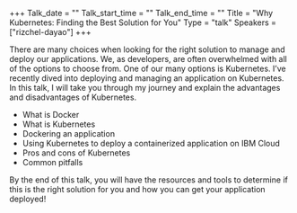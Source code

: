 +++
Talk_date = ""
Talk_start_time = ""
Talk_end_time = ""
Title = "Why Kubernetes: Finding the Best Solution for You"
Type = "talk"
Speakers = ["rizchel-dayao"]
+++

There are many choices when looking for the right solution to manage and deploy our applications. We, as developers, are often overwhelmed with all of the options to choose from. One of our many options is Kubernetes. I’ve recently dived into deploying and managing an application on Kubernetes. In this talk, I will take you through my journey and explain the advantages and disadvantages of Kubernetes.

* What is Docker
* What is Kubernetes
* Dockering an application
* Using Kubernetes to deploy a containerized application on IBM Cloud
* Pros and cons of Kubernetes
* Common pitfalls

By the end of this talk, you will have the resources and tools to determine if this is the right solution for you and how you can get your application deployed!

